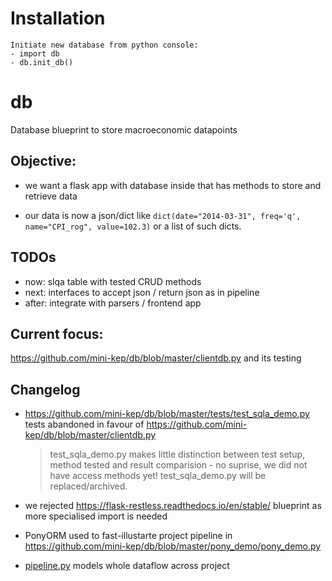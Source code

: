 # Installation
    Initiate new database from python console:
    - import db
    - db.init_db()

# db
Database blueprint to store macroeconomic datapoints

## Objective:

 - we want a flask app with database inside that has methods to store 
   and retrieve data
   
 - our data is now a json/dict like 
   ```dict(date="2014-03-31", freq='q', name="CPI_rog", value=102.3)``` or 
   a list of such dicts.
   

## TODOs
- now: slqa table with tested CRUD methods
- next: interfaces to accept json / return json as in pipeline 
- after: integrate with parsers / frontend app

   
## Current focus:  

<https://github.com/mini-kep/db/blob/master/clientdb.py> and its testing

## Changelog

- <https://github.com/mini-kep/db/blob/master/tests/test_sqla_demo.py> tests
  abandoned in favour of <https://github.com/mini-kep/db/blob/master/clientdb.py>
  
  > test_sqla_demo.py makes little distinction between test setup, method tested
  > and result comparision - no suprise, we did not have access methods yet!
  > test_sqla_demo.py will be replaced/archived. 

- we rejected <https://flask-restless.readthedocs.io/en/stable/> blueprint
  as more specialised import is needed
  
- PonyORM used to fast-illustarte project pipeline in <https://github.com/mini-kep/db/blob/master/pony_demo/pony_demo.py>
  
- [pipeline.py](https://github.com/mini-kep/intro/blob/master/pipeline_demo.py)
  models whole dataflow across project